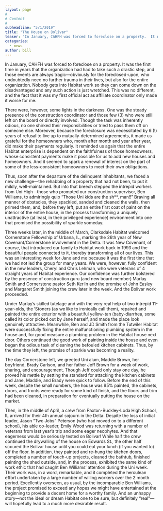 ```yaml
---
layout: page
#
# Content
#
subheadline: "5/1/2019"
title: "The House on Bolivar"
teaser: "In January, CAHFH was forced to foreclose on a property.  It was the first time in years that the organization had had to take such a drastic step, and those events are always tragic—obviously for the foreclosed-upon, who undoubtedly need no further trauma in their lives, but also for the entire organization.  Nobody gets into Habitat work so they can come down on the disadvantaged and any such action is just wretched."
categories:
  - news
author: bill
---
```

In January, CAHFH was forced to foreclose on a property.  It was the first time in years that the organization had had to take such a drastic step, and those events are always tragic—obviously for the foreclosed-upon, who undoubtedly need no further trauma in their lives, but also for the entire organization.  Nobody gets into Habitat work so they can come down on the disadvantaged and any such action is just wretched.  This was no different, and the fact that it was my first official act as affiliate coordinator only made it worse for me.

There were, however, some lights in the darkness.  One was the steady presence of the construction coordinator and those few (3) who were still left on the board or directly involved.  Though the task was inherently odious, no one shirked their responsibilities or tried to pass them off on someone else.  Moreover, because the foreclosure was necessitated by 6 (!) years of refusal to live up to mutually-determined agreements, it made us grateful for the homeowners who, month after month and year after year, did make their payments regularly.  It reminded us again that the entire Habitat enterprise is dependent on the faithfulness of those homeowners, whose consistent payments make it possible for us to add new houses and homeowners.  And it seemed to spark a renewal of interest on the part of some of the less-consistent homeowners to meet their own obligations.

Thus, soon after the departure of the delinquent inhabitants, we faced a new challenge—the rehabbing of a property that had not been, to put it mildly, well-maintained. But into that breech stepped the intrepid workers from Uni High—those who prompted our construction supervisor, Ben Williams, to admiringly quip “Those Uni kids are the sh**, man!!”  Braving all manner of obstacles, they spackled, sanded and cleaned the walls, then primed them, and, before they left, put an entire first coat of paint on the interior of the entire house, in the process transforming a uniquely unattractive (at least, in their privileged experience) environment into one that promised the possibility of sparkle someday.

Three weeks later, in the middle of March, Clarksdale Habitat welcomed Cornerstone Fellowship of Urbana, IL, marking the 26th year of New Covenant/Cornerstone involvement in the Delta.  It was New Covenant, of course, that introduced our family to Habitat work back in 1993 and the beautiful people connected to it, thereby transforming all of our lives.  This was an interesting week for Jane and me because it was the first time that we had not led the group for many years.  We were, however, fully confident in the new leaders, Cheryl and Chris Lehman, who were veterans of 4 straight years of Habitat experience.  Our confidence was further bolstered by the presence of construction guru (and new board member) Marlay Smith and Cornerstone pastor Seth Kerlin and the promise of John Easley and Margaret Smith joining the crew later in the week.  And the Bolivar work proceeded.

Under Marlay’s skilled tutelage and with the very real help of two intrepid 11-year-olds, the ‘Stoners (as we like to ironically call them), repaired and painted the entire exterior with a beautiful yellow-tan (baby-diarrhea, some called it) color picked out by Jane herself, and made the place look genuinely attractive.  Meanwhile, Ben and JD Smith from the Tutwiler Habitat were successfully fixing the entire malfunctioning plumbing system in the house and, for good measure a plumbing problem in the Habitat house next door.  Others continued the good work of painting inside the house and even began the odious task of cleaning the befouled kitchen cabinets.  Thus, by the time they left, the promise of sparkle was becoming a reality.

The day Cornerstone left, we greeted Uni alum, Maddie Brown, her boyfriend, Brady Carlson, and her father Jeff Brown for a week of work, sharing, and encouragement.  Though Jeff could only stay one day, he proved his mettle by setting the standard for attacking the kitchen cabinets and Jane, Maddie, and Brady were quick to follow.  Before the end of this week, despite the small numbers, the house was 95% painted, the cabinets, doors, and fronts were ready for some kind of finish, and the floors and trim had been cleaned, in preparation for eventually putting the house on the market.

Then, in the middle of April, a crew from Paxton-Buckley-Loda High School, IL arrived for their 4th annual sojourn in the Delta.  Despite the loss of initial leader, Jason “Two Jobs” Peterson (who had moved on to a different school), his able co-leader, Emily Wood was returning with a number of veterans from last year’s trip and some eager neophytes.  And that eagerness would be seriously tested on Bolivar!  While half the crew continued the drywalling of the house on Edwards St., the other half scoured the Bolivar house until you could eat your lunch (if you wanted to) off the floor.  In addition, they painted and re-hung the kitchen doors, completed a number of touch-up projects, cleaned the bathtub, finished painting the shed outside, and, in the process, exhibited the same kind of work ethic that had caught Ben Williams’ attention during the Uni week.  Their work was, in a word, remarkable, and it completed the herculean effort undertaken by a large number of willing workers over the 2 month period.  Excellently overseen, as usual, by the incomparable Ben Williams, the project promised to exceed any hopes we might have entertained at the beginning to provide a decent home for a worthy family.  And an unhappy story—not the ideal or dream Habitat one to be sure, but definitely “real”—will hopefully lead to a much more desirable result.
